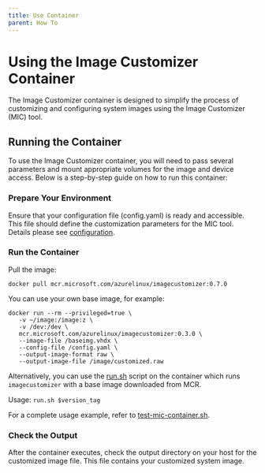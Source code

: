 ```yaml
---
title: Use Container
parent: How To
---
```


# Using the Image Customizer Container

The Image Customizer container is designed to simplify the process of
customizing and configuring system images using the Image Customizer
(MIC) tool.

## Running the Container

To use the Image Customizer container, you will need to pass several parameters
and mount appropriate volumes for the image and device access. Below is a
step-by-step guide on how to run this container:

### Prepare Your Environment

Ensure that your configuration file (config.yaml) is ready and accessible. This
file should define the customization parameters for the MIC tool. Details please
see [configuration](../api/configuration.md).

### Run the Container

Pull the image:

```
docker pull mcr.microsoft.com/azurelinux/imagecustomizer:0.7.0
```

You can use your own base image, for example:

```
docker run --rm --privileged=true \
   -v ~/image:/image:z \
   -v /dev:/dev \
   mcr.microsoft.com/azurelinux/imagecustomizer:0.3.0 \
   --image-file /baseimg.vhdx \
   --config-file /config.yaml \
   --output-image-format raw \
   --output-image-file /image/customized.raw
```

Alternatively, you can use the [run.sh](../../toolkit/tools/imagecustomizer/container/test-mic-container.sh)
script on the container which runs `imagecustomizer` with a base image downloaded from MCR.

Usage: ``` run.sh $version_tag ```

For a complete usage example, refer to [test-mic-container.sh](../../toolkit/tools/imagecustomizer/container/test-mic-container.sh).

### Check the Output

After the container executes, check the output directory on your host for the
customized image file. This file contains your customized system image.
